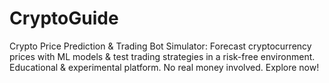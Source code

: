 # CryptoGuide
Crypto Price Prediction &amp; Trading Bot Simulator: Forecast cryptocurrency prices with ML models &amp; test trading strategies in a risk-free environment. Educational &amp; experimental platform. No real money involved. Explore now! 
